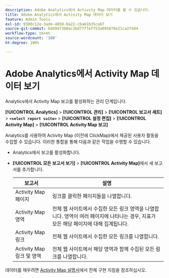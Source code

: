 ```yaml
---
description: Adobe Analytics에서 Activity Map 데이터를 볼 수 있습니다.
title: Adobe Analytics에서 Activity Map 데이터 보기
feature: Admin Tools
exl-id: 9300c12e-3ade-4850-8a22-cba61b35ca67
source-git-commit: bdd9473b0ac3bd77ffeff53a095876e21ca2f4d4
workflow-type: tm+mt
source-wordcount: '160'
ht-degree: 100%

---
```


# Adobe Analytics에서 Activity Map 데이터 보기

Analytics에서 Activity Map 보고를 활성화하는 관리 단계입니다.

**[!UICONTROL Analytics]** > **[!UICONTROL 관리]** > **[!UICONTROL 보고서 세트]** > **`<select report suite>`** > **[!UICONTROL 설정 편집]** > **[!UICONTROL Activity Map]** > **[!UICONTROL Activity Map 보고]**

Analytics를 사용하여 Activity Map (이전에 ClickMap)에서 제공된 사용자 활동을 수집할 수 있습니다. 이러한 통합을 통해 다음과 같은 작업을 수행할 수 있습니다.

* Analytics에서 보고를 활성화합니다.
* **[!UICONTROL 모든 보고서 보기]** > **[!UICONTROL Activity Map]**&#x200B;에서 새 보고서를 추가합니다.

  | 보고서 | 설명 |
  |---|---|
  | Activity Map 페이지 | 링크를 클릭한 페이지들을 나열합니다. |
  | Activity Map 영역 | 전체 웹 사이트에서 수집한 모든 링크 영역을 나열합니다. 영역이 여러 페이지에 나타나는 경우, 지표가 모든 해당 페이지에 대해 집계됩니다. |
  | Activity Map 링크 | 전체 웹 사이트에서 수집한 모든 링크를 나열합니다. |
  | Activity Map 링크 및 영역 | 전체 웹 사이트에서 해당 영역과 함께 수집된 모든 링크를 나열합니다. |

데이터를 채우려면 [Activity Map 설명서](https://experienceleague.adobe.com/docs/analytics/analyze/activity-map/activity-map.html?lang=ko)에서 전체 구현 지침을 참조하십시오.

<!--The content in this article is duplicated with the content in the Integration guide (activitmap-reporting.md)-->
